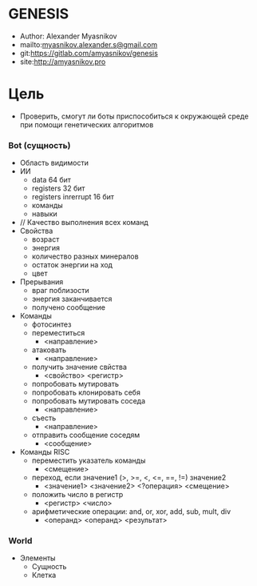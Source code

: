 
# GENESIS

* Author: Alexander Myasnikov
* mailto:myasnikov.alexander.s@gmail.com
* git:https://gitlab.com/amyasnikov/genesis
* site:http://amyasnikov.pro



# Цель

* Проверить, смогут ли боты приспособиться к окружающей среде при помощи генетических алгоритмов



### Bot (сущность)

* Область видимости
* ИИ
  * data 64 бит
  * registers 32 бит
  * registers inrerrupt 16 бит
  * команды
  * навыки
* // Качество выполнения всех команд
* Свойства
  * возраст
  * энергия
  * количество разных минералов
  * остаток энергии на ход
  * цвет
* Прерывания
  * враг поблизости
  * энергия заканчивается
  * получено сообщение
* Команды
  * фотосинтез
  * переместиться
    * <направление>
  * атаковать
    * <направление>
  * получить значение свйства
    * <свойство> <регистр>
  * попробовать мутировать
  * попробовать клонировать себя
  * попробовать мутировать соседа
    * <направление>
  * съесть
    * <направление>
  * отправить сообщение соседям
    * <сообщение>
* Команды RISC
  * переместить указатель команды
    * <смещение>
  * переход, если значение1 (>, >=, <, <=, ==, !=) значение2
    * <значение1> <значение2> <?операция> <смещение>
  * положить число в регистр
    * <регистр> <число>
  * арифметические операции: and, or, xor, add, sub, mult, div
    * <операнд> <операнд> <результат>



### World

* Элементы
  * Сущность
  * Клетка














